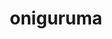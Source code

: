 ---
title: "oniguruma"
layout: cache
categories: [package, develop-2024-05-26]
meta: {"versions": ["6.9.9"], "compilers": ["gcc@=10.2.1", "gcc@=11.4.0", "gcc@=7.5.0", "gcc@=9.4.0", "oneapi@=2024.0.0"], "oss": ["centos7", "ubuntu18.04", "ubuntu20.04", "ubuntu22.04"], "platforms": ["linux"], "targets": ["neoverse_v1", "neoverse_v2", "ppc64le", "x86_64_v3"], "stacks": ["developer-tools", "developer-tools-manylinux2014", "e4s", "e4s-neoverse-v2", "e4s-neoverse_v1", "e4s-oneapi", "e4s-power", "root"], "num_specs": 7, "num_specs_by_stack": {"developer-tools-manylinux2014": 1, "root": 7, "developer-tools": 1, "e4s-power": 1, "e4s-neoverse_v1": 1, "e4s-neoverse-v2": 1, "e4s": 1, "e4s-oneapi": 1}}
spec_details: [{"hash": "ffqxrhvcmdurnf5qrtm7k7tplpte4irv", "compiler": "gcc@=10.2.1", "versions": ["6.9.9"], "os": "centos7", "platform": "linux", "target": "x86_64_v3", "variants": ["build_system=autotools"], "stacks": ["developer-tools-manylinux2014", "root"], "size": "-", "tarball": "https://binaries.spack.io/develop-2024-05-26/build_cache/linux-centos7-x86_64_v3/gcc-10.2.1/oniguruma-6.9.9/linux-centos7-x86_64_v3-gcc-10.2.1-oniguruma-6.9.9-ffqxrhvcmdurnf5qrtm7k7tplpte4irv.spack"}, {"hash": "6bkgi26sprjjaku4dxuw7mtpjnx2sx3i", "compiler": "gcc@=7.5.0", "versions": ["6.9.9"], "os": "ubuntu18.04", "platform": "linux", "target": "x86_64_v3", "variants": ["build_system=autotools"], "stacks": ["developer-tools", "root"], "size": "-", "tarball": "https://binaries.spack.io/develop-2024-05-26/build_cache/linux-ubuntu18.04-x86_64_v3/gcc-7.5.0/oniguruma-6.9.9/linux-ubuntu18.04-x86_64_v3-gcc-7.5.0-oniguruma-6.9.9-6bkgi26sprjjaku4dxuw7mtpjnx2sx3i.spack"}, {"hash": "klzrnbt2cep3bcnvswzspyh6ekifua5u", "compiler": "gcc@=9.4.0", "versions": ["6.9.9"], "os": "ubuntu20.04", "platform": "linux", "target": "ppc64le", "variants": ["build_system=autotools"], "stacks": ["root", "e4s-power"], "size": "-", "tarball": "https://binaries.spack.io/develop-2024-05-26/build_cache/linux-ubuntu20.04-ppc64le/gcc-9.4.0/oniguruma-6.9.9/linux-ubuntu20.04-ppc64le-gcc-9.4.0-oniguruma-6.9.9-klzrnbt2cep3bcnvswzspyh6ekifua5u.spack"}, {"hash": "e3doacn7djvjw6foksmm67q3grhxamd2", "compiler": "gcc@=11.4.0", "versions": ["6.9.9"], "os": "ubuntu22.04", "platform": "linux", "target": "neoverse_v1", "variants": ["build_system=autotools"], "stacks": ["root", "e4s-neoverse_v1"], "size": "-", "tarball": "https://binaries.spack.io/develop-2024-05-26/build_cache/linux-ubuntu22.04-neoverse_v1/gcc-11.4.0/oniguruma-6.9.9/linux-ubuntu22.04-neoverse_v1-gcc-11.4.0-oniguruma-6.9.9-e3doacn7djvjw6foksmm67q3grhxamd2.spack"}, {"hash": "go7t45gib4m6lxw7qdzfxfha6js7jnia", "compiler": "gcc@=11.4.0", "versions": ["6.9.9"], "os": "ubuntu22.04", "platform": "linux", "target": "neoverse_v2", "variants": ["build_system=autotools"], "stacks": ["e4s-neoverse-v2", "root"], "size": "-", "tarball": "https://binaries.spack.io/develop-2024-05-26/build_cache/linux-ubuntu22.04-neoverse_v2/gcc-11.4.0/oniguruma-6.9.9/linux-ubuntu22.04-neoverse_v2-gcc-11.4.0-oniguruma-6.9.9-go7t45gib4m6lxw7qdzfxfha6js7jnia.spack"}, {"hash": "5aj7qphk6p3c5np3wsdz4y4ykdnmwrmw", "compiler": "gcc@=11.4.0", "versions": ["6.9.9"], "os": "ubuntu22.04", "platform": "linux", "target": "x86_64_v3", "variants": ["build_system=autotools"], "stacks": ["root", "e4s"], "size": "-", "tarball": "https://binaries.spack.io/develop-2024-05-26/build_cache/linux-ubuntu22.04-x86_64_v3/gcc-11.4.0/oniguruma-6.9.9/linux-ubuntu22.04-x86_64_v3-gcc-11.4.0-oniguruma-6.9.9-5aj7qphk6p3c5np3wsdz4y4ykdnmwrmw.spack"}, {"hash": "bkspf6nmwvncw32ot5tchwslz6njpwy4", "compiler": "oneapi@=2024.0.0", "versions": ["6.9.9"], "os": "ubuntu22.04", "platform": "linux", "target": "x86_64_v3", "variants": ["build_system=autotools"], "stacks": ["e4s-oneapi", "root"], "size": "-", "tarball": "https://binaries.spack.io/develop-2024-05-26/build_cache/linux-ubuntu22.04-x86_64_v3/oneapi-2024.0.0/oniguruma-6.9.9/linux-ubuntu22.04-x86_64_v3-oneapi-2024.0.0-oniguruma-6.9.9-bkspf6nmwvncw32ot5tchwslz6njpwy4.spack"}]
---
